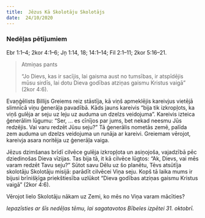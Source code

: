 ```yaml
---
title:  Jēzus Kā Skolotāju Skolotājs
date:  24/10/2020
---
```


### Nedēļas pētījumiem
Ebr 1:1–4; 2kor 4:1–6; Jņ 1:14, 18; 14:1–14; Fil 2:1–11; 2kor 5:16–21.

> <p>Atmiņas pants</p>
> “Jo Dievs, kas ir sacījis, lai gaisma aust no tumsības, ir atspīdējis mūsu sirdīs, lai dotu Dieva godības atziņas gaismu Kristus vaigā” (2kor 4:6).

Evaņģēlists Billijs Greiems reiz stāstīja, kā viņš apmeklējis kareivjus vietējā slimnīcā viņu ģenerāļa pavadībā. Kāds jauns kareivis “bija tik izkropļots, ka viņš gulēja ar seju uz leju uz auduma un dzelzs veidojuma”. Kareivis izteica ģenerālim lūgumu: “Ser, … es cīnījos par jums, bet nekad neesmu Jūs redzējis. Vai varu redzēt Jūsu seju?” Tā ģenerālis nometās zemē, palīda zem auduma un dzelzs veidojuma un runāja ar kareivi. Greiemam vērojot, kareivja asara noritēja uz ģenerāļa vaiga.

Jēzus dzimšanas brīdī cilvēce gulēja izkropļota un asiņojoša, vajadzībā pēc dziedinošas Dieva vīzijas. Tas bija tā, it kā cilvēce lūgtos: “Ak, Dievs, vai mēs varam redzēt Tavu seju?” Sūtot savu Dēlu uz šo planētu, Tēvs atsūtīja skolotāju Skolotāju misijā: parādīt cilvēcei Viņa seju. Kopš tā laika mums ir bijusi brīnišķīga priekštiesība uzlūkot “Dieva godības atziņas gaismu Kristus vaigā” (2kor 4:6).

Vērojot lielo Skolotāju nākam uz Zemi, ko mēs no Viņa varam mācīties?

_Iepazīsties ar šīs nedēļas tēmu, lai sagatavotos Bībeles izpētei 31. oktobrī._
